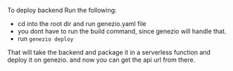 To deploy backend Run the following:

- cd into the root dir and run genezio.yaml file
- you dont have to run the build command, since genezio will handle that.
- run `genezio deploy`

That will take the backend and package it in a serverless function and deploy it on genezio.
and now you can get the api url from there.
